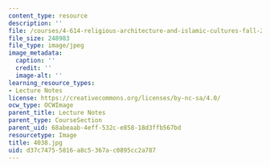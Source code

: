 ```yaml
---
content_type: resource
description: ''
file: /courses/4-614-religious-architecture-and-islamic-cultures-fall-2002/d37c74755816a8c5367ac0895cc2a787_4038.jpg
file_size: 248983
file_type: image/jpeg
image_metadata:
  caption: ''
  credit: ''
  image-alt: ''
learning_resource_types:
- Lecture Notes
license: https://creativecommons.org/licenses/by-nc-sa/4.0/
ocw_type: OCWImage
parent_title: Lecture Notes
parent_type: CourseSection
parent_uid: 68abeaab-4eff-532c-e858-18d3ffb567bd
resourcetype: Image
title: 4038.jpg
uid: d37c7475-5816-a8c5-367a-c0895cc2a787
---
```

